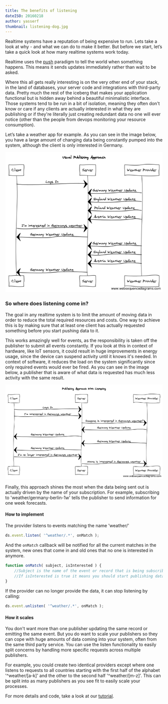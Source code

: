 ```yaml
---
title: The benefits of listening
dateISO: 20160218
author: yasserf
thumbnail: listening-dog.jpg
---
```


Realtime systems have a reputation of being expensive to run. Lets take a look at why - and what we can do to make it better. But before we start, let’s take a quick look at how many realtime systems work today.

Realtime uses the [push](https://en.wikipedia.org/wiki/Push_technology) paradigm to tell the world when something happens. This means it sends updates immediately rather than wait to be asked.

Where this all gets really interesting is on the very other end of your stack, in the land of databases, your server code and integrations with third-party data. Pretty much the rest of the iceberg that makes your application functional but is hidden away behind a beautiful minimalistic interface. Those systems tend to be run in a bit of isolation, meaning they often don't know or care if any clients are actually interested in what they are publishing or if they're literally just creating redundant data no one will ever notice (other than the people from devops monitoring your resource consumption).

Let’s take a weather app for example. As you can see in the image below, you have a large amount of changing data being constantly pumped into the system, although the client is only interested in Germany.

![Usual PubSub Workflow](usual-pubsub-workflow.png)

### So where does listening come in?

The goal in any realtime system is to limit the amount of moving data in order to reduce the total required resources and costs. One way to achieve this is by making sure that at least one client has actually requested something before you start pushing data to it.

This works amazingly well for events, as the responsibility is taken off the publisher to submit all events constantly. If you look at this in context of hardware, like IoT sensors, it could result in huge improvements in energy usage, since the device can suspend activity until it knows it's needed. In context of software, it reduces the load on the system significantly since only required events would ever be fired. As you can see in the image below, a publisher that is aware of what data is requested has much less activity with the same result.

![Listening PubSub Workflow](pubsub-with-listening-workflow.png)

Finally, this approach shines the most when the data being sent out is actually driven by the name of your subscription. For example, subscribing to 'weather/germany-berlin-1w' tells the publisher to send information for one week forecasts.
#### How to implement

The provider listens to events matching the name 'weather/'

```javascript
ds.event.listen( '^weather/.*', onMatch );
```

And the `onMatch` callback will be notified for all the current matches in the system, new ones that come in and old ones that no one is interested in anymore.

```javascript
function onMatch( subject, isInterested ) {
    //Subject is the name of the event or record that is being subscribed to
    //If isInterested is true it means you should start publishing data, if it's false it means you should stop
}
```

If the provider can no longer provide the data, it can stop listening by calling:

```javascript
ds.event.unlisten( '^weather/.*', onMatch );
```

#### How it scales

You don't want more than one publisher updating the same record or emitting the same event. But you do want to scale your publishers so they can cope with huge amounts of data coming into your system, often from the same third party service. You can use the listen functionality to easily split concerns by handling more specific requests across multiple publishers.

For example, you could create two identical providers except where one listens to requests to all countries starting with the first half of the alphabet '^weather/[a-k]' and the other to the second half '^weather/[m-z]'. This can be split into as many publishers as you see fit to easily scale your processes.

For more details and code, take a look at our [tutorial](../../tutorials/core/active-data-providers/).